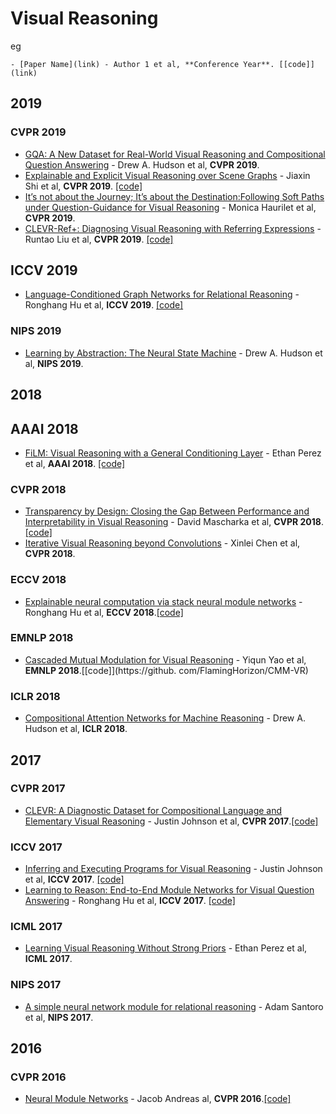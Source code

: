 # Visual Reasoning

eg 
```
- [Paper Name](link) - Author 1 et al, **Conference Year**. [[code]](link)
```

## 2019

### CVPR 2019

- [GQA: A New Dataset for Real-World Visual Reasoning and Compositional Question Answering](http://openaccess.thecvf.com/content_CVPR_2019/papers/Hudson_GQA_A_New_Dataset_for_Real-World_Visual_Reasoning_and_Compositional_CVPR_2019_paper.pdf) - Drew A. Hudson et al, **CVPR 2019**. 
- [Explainable and Explicit Visual Reasoning over Scene Graphs](http://arxiv.org/abs/1812.01855) - Jiaxin Shi et al, **CVPR 2019**. [[code]](https://github.com/shijx12/XNM-Net)
- [It’s not about the Journey; It’s about the Destination:Following Soft Paths under Question-Guidance for Visual Reasoning](https://cvhci.anthropomatik.kit.edu/~mhaurile/papers/CVPR2019_SoftPaths.pdf) - Monica Haurilet et al, **CVPR 2019**. 
- [CLEVR-Ref+: Diagnosing Visual Reasoning with Referring Expressions](http://arxiv.org/abs/1901.00850) - Runtao Liu et al, **CVPR 2019**. [[code]](https://cs.jhu.edu/˜cxliu/2019/clevr-ref+)


## ICCV 2019

- [Language-Conditioned Graph Networks for Relational Reasoning](http://arxiv.org/abs/1905.04405) - Ronghang Hu et al, **ICCV 2019**. [[code]](http://ronghanghu.com/lcgn)

### NIPS 2019

- [Learning by Abstraction: The Neural State Machine](http://arxiv.org/abs/1907.03950) - Drew A. Hudson et al, **NIPS 2019**. 


## 2018

## AAAI 2018

- [FiLM: Visual Reasoning with a General Conditioning Layer](http://arxiv.org/abs/1709.07871) - Ethan Perez et al, **AAAI 2018**. [[code]](https://github.com/ethanjperez/film)


### CVPR 2018

- [Transparency by Design: Closing the Gap Between Performance and Interpretability in Visual Reasoning](https://arxiv.org/abs/1803.05268) - David Mascharka et al, **CVPR 2018**. [[code]](https://github.com/davidmascharka/tbd-nets)
- [Iterative Visual Reasoning beyond Convolutions](https://arxiv.org/abs/1803.11189) - Xinlei Chen et al, **CVPR 2018**.

### ECCV 2018

- [Explainable neural computation via stack neural module networks](https://arxiv.org/abs/1807.08556) - Ronghang Hu et al, **ECCV 2018**.[[code]](http://ronghanghu.com/snmn/)

### EMNLP 2018

- [Cascaded Mutual Modulation for Visual Reasoning](https://arxiv.org/abs/1809.01943) - Yiqun Yao et al, **EMNLP 2018**.[[code]](https://github. com/FlamingHorizon/CMM-VR)

### ICLR 2018

- [Compositional Attention Networks for Machine Reasoning](http://arxiv.org/abs/1803.03067) - Drew A. Hudson et al, **ICLR 2018**.

## 2017

### CVPR 2017

- [CLEVR: A Diagnostic Dataset for Compositional Language and Elementary Visual Reasoning](https://arxiv.org/abs/1612.06890) - Justin Johnson et al, **CVPR 2017**.[[code]](https://cs.stanford.edu/people/jcjohns/clevr/)

### ICCV 2017

- [Inferring and Executing Programs for Visual Reasoning](https://arxiv.org/abs/1612.06890) - Justin Johnson et al, **ICCV 2017**. [[code]](https://github.com/facebookresearch/clevr-iep)
- [Learning to Reason: End-to-End Module Networks for Visual Question Answering](https://arxiv.org/abs/1704.05526) - Ronghang Hu et al, **ICCV 2017**. [[code]](http://ronghanghu.com/n2nmn/)

### ICML 2017

- [Learning Visual Reasoning Without Strong Priors](http://arxiv.org/abs/1707.03017) - Ethan Perez et al, **ICML 2017**. 

### NIPS 2017
- [A simple neural network module for relational reasoning](https://arxiv.org/abs/1704.05526) - Adam Santoro et al, **NIPS 2017**.


## 2016

### CVPR 2016
- [Neural Module Networks](https://arxiv.org/abs/1511.02799) - Jacob Andreas al, **CVPR 2016**.[[code]](http://github.com/jacobandreas/nmn2)